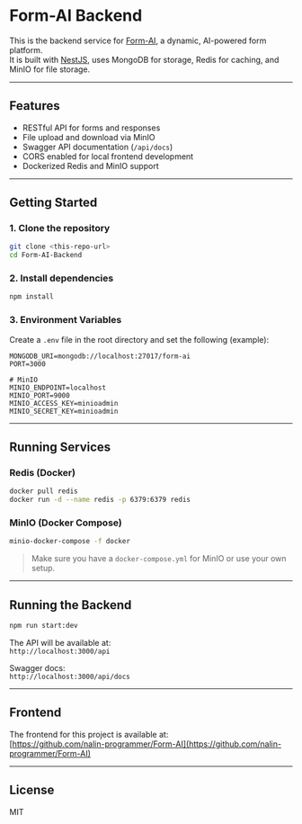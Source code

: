 # Form-AI Backend

This is the backend service for [Form-AI](https://github.com/nalin-programmer/Form-AI), a dynamic, AI-powered form platform.  
It is built with [NestJS](https://nestjs.com/), uses MongoDB for storage, Redis for caching, and MinIO for file storage.

---

## Features

- RESTful API for forms and responses
- File upload and download via MinIO
- Swagger API documentation (`/api/docs`)
- CORS enabled for local frontend development
- Dockerized Redis and MinIO support

---

## Getting Started

### 1. **Clone the repository**

```bash
git clone <this-repo-url>
cd Form-AI-Backend
```

### 2. **Install dependencies**

```bash
npm install
```

### 3. **Environment Variables**

Create a `.env` file in the root directory and set the following (example):

```
MONGODB_URI=mongodb://localhost:27017/form-ai
PORT=3000

# MinIO
MINIO_ENDPOINT=localhost
MINIO_PORT=9000
MINIO_ACCESS_KEY=minioadmin
MINIO_SECRET_KEY=minioadmin
```

---

## Running Services

### **Redis (Docker)**

```bash
docker pull redis
docker run -d --name redis -p 6379:6379 redis
```

### **MinIO (Docker Compose)**

```bash
minio-docker-compose -f docker
```
> Make sure you have a `docker-compose.yml` for MinIO or use your own setup.

---

## Running the Backend

```bash
npm run start:dev
```

The API will be available at:  
`http://localhost:3000/api`

Swagger docs:  
`http://localhost:3000/api/docs`

---

## Frontend

The frontend for this project is available at:  
[https://github.com/nalin-programmer/Form-AI](https://github.com/nalin-programmer/Form-AI)

---

## License

MIT